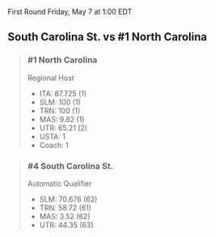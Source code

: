 First Round
Friday, May 7 at 1:00 EDT
## South Carolina St. vs #1 North Carolina

> ### #1 North Carolina  
> Regional Host  
> - ITA: 87.725 (1)  
> - SLM: 100 (1)  
> - TRN: 100 (1)  
> - MAS: 9.82 (1)  
> - UTR: 65.21 (2)  
> - USTA: 1  
> - Coach: 1  

> ### #4 South Carolina St.  
> Automatic Qualifier  
> - SLM: 70.676 (62)  
> - TRN: 58.72 (61)  
> - MAS: 3.52 (62)  
> - UTR: 44.35 (63)  